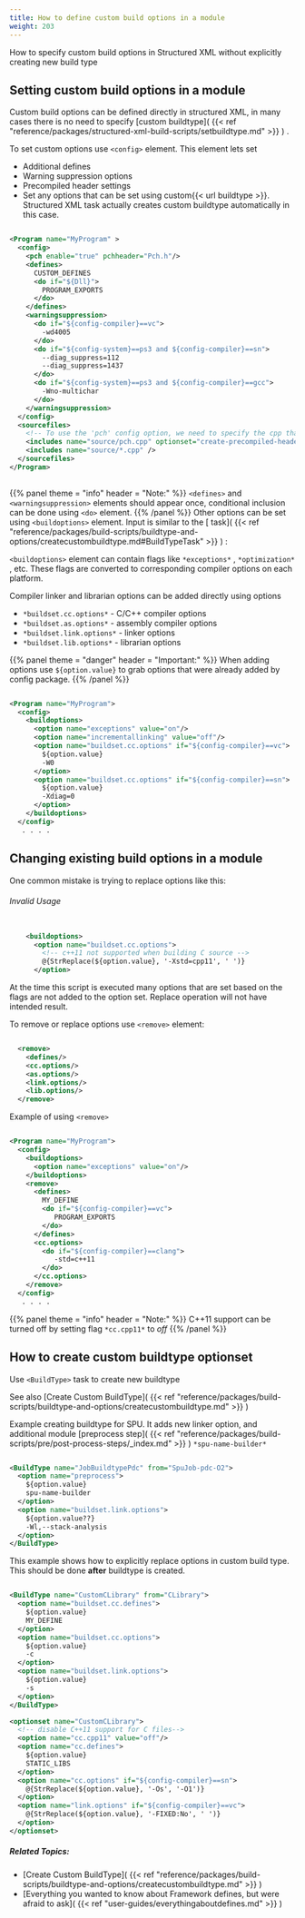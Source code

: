 ```yaml
---
title: How to define custom build options in a module
weight: 203
---
```


How to specify custom build options in Structured XML without explicitly creating new build type

<a name="SXMLSetCustomBuildOptions"></a>
## Setting custom build options in a module ##

Custom build options can be defined directly in structured XML, in many cases there is no need to specify [custom buildtype]( {{< ref "reference/packages/structured-xml-build-scripts/setbuildtype.md" >}} ) .

To set custom options use `<config>` element. This element lets set

 - Additional defines
 - Warning suppression options
 - Precompiled header settings
 - Set any options that can be set using custom{{< url buildtype >}}. Structured XML task actually creates custom buildtype automatically in this case.


```xml

<Program name="MyProgram" >
  <config>
    <pch enable="true" pchheader="Pch.h"/>
    <defines>
      CUSTOM_DEFINES
      <do if="${Dll}">
        PROGRAM_EXPORTS
      </do>
    </defines>
    <warningsuppression>
      <do if="${config-compiler}==vc">
        -wd4005
      </do>
      <do if="${config-system}==ps3 and ${config-compiler}==sn">
        --diag_suppress=112
        --diag_suppress=1437
      </do>
      <do if="${config-system}==ps3 and ${config-compiler}==gcc">
        -Wno-multichar
      </do>
    </warningsuppression>
  </config>
  <sourcefiles>
    <!-- To use the 'pch' config option, we need to specify the cpp that should be used to create the precompiled header. -->
    <includes name="source/pch.cpp" optionset="create-precompiled-header"/>
    <includes name="source/*.cpp" />
  </sourcefiles>
</Program>
          

```

{{% panel theme = "info" header = "Note:" %}}
`<defines>`  and  `<warningsuppression>` elements should appear once, conditional inclusion can be done using `<do>` element.
{{% /panel %}}
Other options can be set using `<buildoptions>` element. Input is similar to the [<BuildType> task]( {{< ref "reference/packages/build-scripts/buildtype-and-options/createcustombuildtype.md#BuildTypeTask" >}} ) :

 `<buildoptions>` element can contain flags like ` *exceptions* ` , ` *optimization* ` , etc.
These flags are converted to corresponding compiler options on each platform.

Compiler linker and librarian options can be added directly using options

 - ` *buildset.cc.options* ` - C/C++ compiler options
 - ` *buildset.as.options* ` - assembly compiler options
 - ` *buildset.link.options* ` - linker options
 - ` *buildset.lib.options* ` - librarian options


{{% panel theme = "danger" header = "Important:" %}}
When adding options use `${option.value}` to grab options that were already added by config package.
{{% /panel %}}

```xml

<Program name="MyProgram">
  <config>
    <buildoptions>
      <option name="exceptions" value="on"/>
      <option name="incrementallinking" value="off"/>
      <option name="buildset.cc.options" if="${config-compiler}==vc">
        ${option.value}
        -W0
      </option>
      <option name="buildset.cc.options" if="${config-compiler}==sn">
        ${option.value}
        -Xdiag=0
      </option>
    </buildoptions>
  </config>
   . . . .

```
<a name="SXMLChangeExistingBuildOptions"></a>
## Changing existing build options in a module ##

One common mistake is trying to replace options like this:

###### Invalid Usage ######

```xml

    <buildoptions>
      <option name="buildset.cc.options">
        <!-- c++11 not supported when building C source -->
        @{StrReplace(${option.value}, '-Xstd=cpp11', ' ')}
      </option>

```
At the time this script is executed many options that are set based on the flags are not added to the option set.
Replace operation will not have intended result.

To remove or replace options use `<remove>` element:


```xml

  <remove>
    <defines/>
    <cc.options/>
    <as.options/>
    <link.options/>
    <lib.options/>
  </remove>

```
Example of using `<remove>` 


```xml

<Program name="MyProgram">
  <config>
    <buildoptions>
      <option name="exceptions" value="on"/>
    </buildoptions>
    <remove>
      <defines>
        MY_DEFINE
        <do if="${config-compiler}==vc">
           PROGRAM_EXPORTS
        </do>
      </defines>
      <cc.options>
        <do if="${config-compiler}==clang">
           -std=c++11
        </do>
      </cc.options>
    </remove>
  </config>
   . . . .

```

{{% panel theme = "info" header = "Note:" %}}
C++11 support can be turned off by setting flag ` *cc.cpp11* `  to  *off*
{{% /panel %}}
<a name="CustomBuildType"></a>
## How to create custom buildtype optionset ##

Use  `<BuildType>`  task to create new buildtype

See also  [Create Custom BuildType]( {{< ref "reference/packages/build-scripts/buildtype-and-options/createcustombuildtype.md" >}} ) 

Example creating buildtype for SPU. It adds new linker option, and additional module [preprocess step]( {{< ref "reference/packages/build-scripts/pre/post-process-steps/_index.md" >}} )  ` *spu-name-builder* ` 


```xml

<BuildType name="JobBuildtypePdc" from="SpuJob-pdc-O2">
  <option name="preprocess">
    ${option.value}
    spu-name-builder
  </option>
  <option name="buildset.link.options">
    ${option.value??}
    -Wl,--stack-analysis
  </option>
</BuildType>


```
This example shows how to explicitly replace options in custom build type.
This should be done **after** buildtype is created.


```xml

<BuildType name="CustomCLibrary" from="CLibrary">
  <option name="buildset.cc.defines">
    ${option.value}
    MY_DEFINE
  </option>
  <option name="buildset.cc.options">
    ${option.value}
    -c
  </option>
  <option name="buildset.link.options">
    ${option.value}
    -s
  </option>
</BuildType>

<optionset name="CustomCLibrary">
  <!-- disable C++11 support for C files-->
  <option name="cc.cpp11" value="off"/>
  <option name="cc.defines">
    ${option.value}
    STATIC_LIBS
  </option>
  <option name="cc.options" if="${config-compiler}==sn">
    @{StrReplace(${option.value}, '-Os', '-O1')}
  </option>
  <option name="link.options" if="${config-compiler}==vc">
    @{StrReplace(${option.value}, '-FIXED:No', ' ')}
  </option>
</optionset>

```

##### Related Topics: #####
-  [Create Custom BuildType]( {{< ref "reference/packages/build-scripts/buildtype-and-options/createcustombuildtype.md" >}} ) 
-  [Everything you wanted to know about Framework defines, but were afraid to ask]( {{< ref "user-guides/everythingaboutdefines.md" >}} ) 
